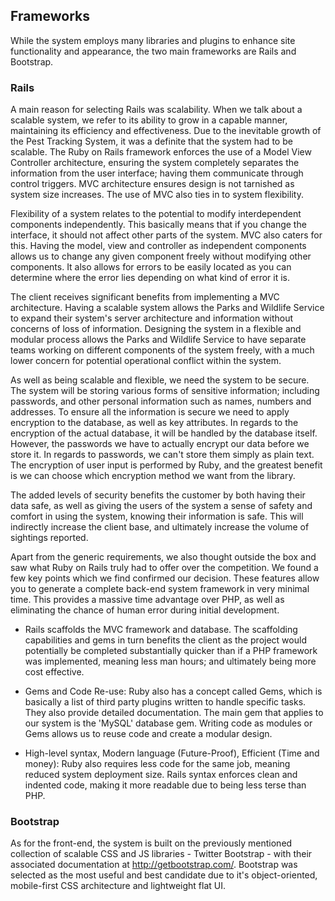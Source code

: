## Frameworks

While the system employs many libraries and plugins to enhance site functionality and appearance, the two main frameworks are Rails and Bootstrap.

### Rails

A main reason for selecting Rails was scalability. When we talk about a scalable system, we refer to its ability to grow in a capable manner, maintaining its efficiency and effectiveness. Due to the inevitable growth of the Pest Tracking System, it was a definite that the system had to be scalable. The Ruby on Rails framework enforces the use of a Model View Controller architecture, ensuring the system completely separates the information from the user interface; having them communicate through control triggers. MVC architecture ensures design is not tarnished as system size increases. The use of MVC also ties in to system flexibility.

Flexibility of a system relates to the potential to modify interdependent components independently. This basically means that if you change the interface, it should not affect other parts of the system. MVC also caters for this. Having the model, view and controller as independent components allows us to change any given component freely without modifying other components. It also allows for errors to be easily located as you can determine where the error lies depending on what kind of error it is.

The client receives significant benefits from implementing a MVC architecture. Having a scalable system allows the Parks and Wildlife Service to expand their system's server architecture and information without concerns of loss of information. Designing the system in a flexible and modular process allows the Parks and Wildlife Service to have separate teams working on different components of the system freely, with a much lower concern for potential operational conflict within the system.

As well as being scalable and flexible, we need the system to be secure. The system will be storing various forms of sensitive information; including passwords, and other personal information such as names, numbers and addresses. To ensure all the information is secure we need to apply encryption to the database, as well as key attributes. In regards to the encryption of the actual database, it will be handled by the database itself. However, the passwords we have to actually encrypt our data before we store it. In regards to passwords, we can't store them simply as plain text. The encryption of user input is performed by Ruby, and the greatest benefit is we can choose which encryption method we want from the library.

The added levels of security benefits the customer by both having their data safe, as well as giving the users of the system a sense of safety and comfort in using the system, knowing their information is safe. This will indirectly increase the client base, and ultimately increase the volume of sightings reported.

Apart from the generic requirements, we also thought outside the box and saw what Ruby on Rails truly had to offer over the competition. We found a few key points which we find confirmed our decision. These features allow you to generate a complete back-end system framework in very minimal time. This provides a massive time advantage over PHP, as well as eliminating the chance of human error during initial development. 

* Rails scaffolds the MVC framework and database. The scaffolding capabilities and gems in turn benefits the client as the project would potentially be completed substantially quicker than if a PHP framework was implemented, meaning less man hours; and ultimately being more cost effective.

* Gems and Code Re-use: Ruby also has a concept called Gems, which is basically a list of third party plugins written to handle specific tasks. They also provide detailed documentation. The main gem that applies to our system is the 'MySQL' database gem. Writing code as modules or Gems allows us to reuse code and create a modular design.

* High-level syntax, Modern language (Future-Proof), Efficient (Time and money): Ruby also requires less code for the same job, meaning reduced system deployment size. Rails syntax enforces clean and indented code, making it more readable due to being less terse than PHP.

### Bootstrap

As for the front-end, the system is built on the previously mentioned collection of scalable CSS and JS libraries - Twitter Bootstrap - with their associated documentation at http://getbootstrap.com/. Bootstrap was selected as the most useful and best candidate due to it's object-oriented, mobile-first CSS architecture and lightweight flat UI.